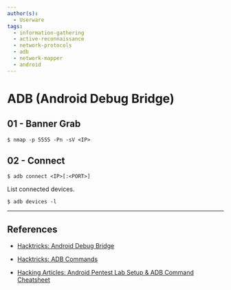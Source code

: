 ```yaml
---
author(s):
  - Userware
tags:
  - information-gathering
  - active-reconnaissance
  - network-protocols
  - adb
  - network-mapper
  - android
---
```

# ADB (Android Debug Bridge)

## 01 - Banner Grab

```
$ nmap -p 5555 -Pn -sV <IP>
```

## 02 - Connect

```
$ adb connect <IP>[:<PORT>]
```

List connected devices.

```
$ adb devices -l
```

---
## References

- [Hacktricks: Android Debug Bridge](https://book.hacktricks.xyz/network-services-pentesting/5555-android-debug-bridge)

- [Hacktricks: ADB Commands](https://book.hacktricks.xyz/mobile-pentesting/android-app-pentesting/adb-commands)

- [Hacking Articles: Android Pentest Lab Setup & ADB Command Cheatsheet](https://www.hackingarticles.in/android-pentest-lab-setup-adb-command-cheatsheet/)